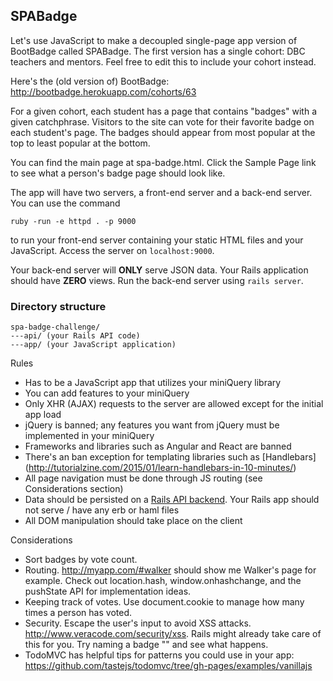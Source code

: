 ## SPABadge

Let's use JavaScript to make a decoupled single-page app version of BootBadge called SPABadge. The first version has a single cohort: DBC teachers and mentors. Feel free to edit this to include your cohort instead.

Here's the (old version of) BootBadge: http://bootbadge.herokuapp.com/cohorts/63

For a given cohort, each student has a page that contains "badges" with a given catchphrase.
Visitors to the site can vote for their favorite badge on each student's page. The badges should appear from most popular at the top to least popular at the bottom.

You can find the main page at spa-badge.html. Click the Sample Page link to see what a person's badge page should look like.

The app will have two servers, a front-end server and a back-end server. You can use the command 

`ruby -run -e httpd . -p 9000`

to run your front-end server containing your static HTML files and your JavaScript. Access the server on `localhost:9000`.

Your back-end server will **ONLY** serve JSON data. Your Rails application should have **ZERO** views. Run the back-end server using `rails server`. 

### Directory structure
```
spa-badge-challenge/
---api/ (your Rails API code)
---app/ (your JavaScript application)
```

Rules
- Has to be a JavaScript app that utilizes your miniQuery library
- You can add features to your miniQuery
- Only XHR (AJAX) requests to the server are allowed except for the initial app load
- jQuery is banned; any features you want from jQuery must be implemented in your miniQuery
- Frameworks and libraries such as Angular and React are banned
- There's an ban exception for templating libraries such as [Handlebars] (http://tutorialzine.com/2015/01/learn-handlebars-in-10-minutes/)
- All page navigation must be done through JS routing (see Considerations section)
- Data should be persisted on a [Rails API backend](http://apionrails.icalialabs.com/book/frontmatter). Your Rails app should not serve / have any erb or haml files
- All DOM manipulation should take place on the client

Considerations
- Sort badges by vote count.
- Routing. http://myapp.com/#walker should show me Walker's page for example. Check out location.hash, window.onhashchange, and the pushState API for implementation ideas.
- Keeping track of votes. Use document.cookie to manage how many times a person has voted.
- Security. Escape the user's input to avoid XSS attacks. http://www.veracode.com/security/xss. Rails might already take care of this for you. Try naming a badge "<script>alert('lol')</script>" and see what happens. 
- TodoMVC has helpful tips for patterns you could use in your app: https://github.com/tastejs/todomvc/tree/gh-pages/examples/vanillajs
